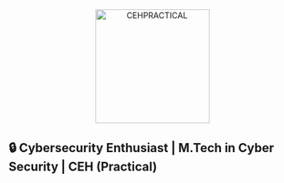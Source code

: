 <div align="center">
  <img src="https://github.com/VikasPatelVkp/VikasPatelVkp/assets/54985292/ab8dfdee-bb28-464f-ad24-45c0cdb23cb1" alt="CEHPRACTICAL" width="200" height="200">
</div>

<h2 id="typing-effect">🔒 Cybersecurity Enthusiast | M.Tech in Cyber Security | CEH (Practical)</h2>

<pre>
  <code id="typing-text"></code>
</pre>

<script>
  const text = `👋 Welcome to my GitHub profile! Here's why you should connect with me:
  I am Vikas Patel

  ## 🎓 Cybersecurity Learner
  I'm deeply passionate about the field of cybersecurity and constantly strive to expand my knowledge and skills. I am currently pursuing a Master's degree in Technology in Cyber Security, which equips me with a solid foundation to tackle complex security challenges.

  ## 💼 Certified Ethical Hacker (Practical)
  I hold the prestigious certification from EC Council, validating my expertise in ethical hacking techniques and methodologies. This certification demonstrates my commitment to ethical and responsible cybersecurity practices.

  ## 💪 Diverse Skill Set
  I am skilled in various cybersecurity domains, including:

  - 🕵️ Reconnaissance and Enumeration: I excel in identifying and gathering crucial information to assess potential vulnerabilities.
  - 🚦 OWASP Top 10: I am well-versed in the most critical web application security risks and adept at implementing mitigation strategies.
  - 🛡️ VAPT Tools: I am proficient in using industry-standard tools such as NMAP, BurpSuite, and other Vulnerability Assessment and Penetration Testing (VAPT) tools.
  - 🐍 Python: I leverage the power of Python scripting to automate security tasks and develop robust solutions.
  - 🐧 Linux: I possess in-depth knowledge of Linux systems, enabling me to secure and administer them effectively.
  - ☁️ AWS and Cloud Security: I have hands-on experience with Amazon Web Services, ensuring secure cloud deployments and infrastructure management.

  ## 🏆 Achievements
  - 🚀 TryHackMe Top 2% Globally: I have achieved recognition as one of the top performers on the TryHackMe platform. This accomplishment reflects my dedication to staying at the forefront of cybersecurity trends, techniques, and challenges.

  ## 📩 Contact Information
  Feel free to reach out to me using the contact information below. You can also explore my GitHub repositories to gain insights into my projects and contributions. Let's connect and collaborate to enhance the security of our digital world!`;

  let index = 0;
  const delay = 30;

  function typeWriter() {
    if (index < text.length) {
      document.getElementById("typing-text").innerHTML += text.charAt(index);
      index++;
      setTimeout(typeWriter, delay);
    }
  }

  typeWriter();
</script>
